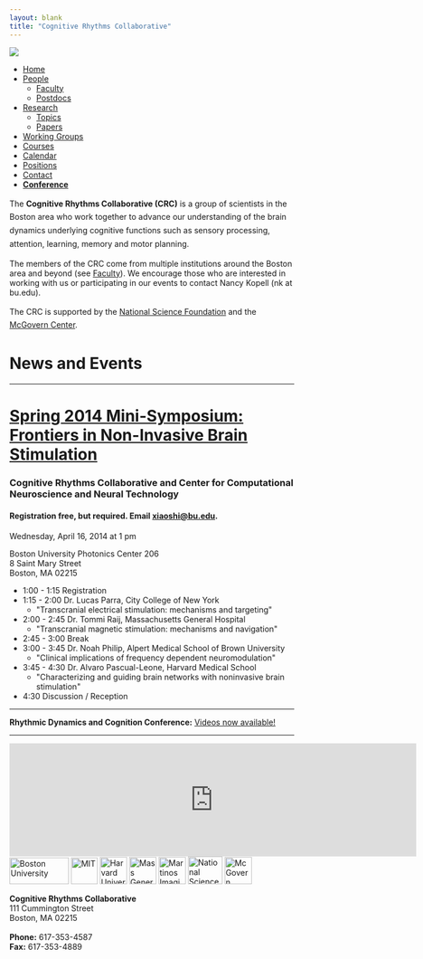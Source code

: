 ```yaml
---
layout: blank
title: "Cognitive Rhythms Collaborative"
---
```


<body>

<div id="head">
<a href="index.html">
<img src="img/CRC_Banner_v2.gif" border="0" />
</a>
</div>


<div id="content">


 <div id="left-col">
   <ul id="crc_menu" class="MenuBarVertical">
    <li><a href="index.html">Home</a>  </li>
    <li><a href="#" class="MenuBarItemSubmenu">People</a>
      <ul>
        <li><a href="people_faculty.htm">Faculty</a></li>
        <li><a href="people_postdoc.htm">Postdocs</a></li>
      </ul>
    </li>
    <li><a class="MenuBarItemSubmenu" href="#">Research</a>
      <ul>
        <li><a href="research_topics.htm">Topics</a></li>
        <li><a href="research_papers.htm">Papers</a></li>
      </ul>
    </li>
    <li><a href="groups.htm">Working Groups</a></li>
    <li><a href="courses.htm">Courses</a></li>
    <li><a href="calendar.htm">Calendar</a></li>
    <li><a href="positions.htm">Positions</a></li>
    <li><a href="contact.htm">Contact</a></li>
	<li><a href="conference.htm"><b>Conference</b></a></li>
  </ul>
</div>
 <div id="one-col">
  <p class="home" style="line-height: 1.7em;">
    The <b>Cognitive Rhythms Collaborative (CRC)</b> is a group of scientists in the Boston area who work together to advance our understanding of the brain dynamics underlying cognitive functions such as sensory processing, attention,
learning, memory and motor planning.</p>
  
  <p class="home">The members of the CRC come from multiple institutions around the Boston area and beyond (see <a href="people_faculty.htm">Faculty</a>). We encourage those who are interested in working with us or participating in our events to contact Nancy Kopell (nk at bu.edu).
  <p class="home" style="line-height: 1.7em;">The CRC is supported by the <a href="http://www.nsf.org" target="_blank">National Science Foundation</a> and the <a href="http://mcgovern.mit.edu" target="_blank">McGovern Center</a>.</p>

<h1>News and Events</h1>

---

# [Spring 2014 Mini-Symposium: Frontiers in Non-Invasive Brain Stimulation](img/CRC2014F-Mini-Symposium.pdf)

### Cognitive Rhythms Collaborative and Center for Computational Neuroscience and Neural Technology

#### Registration free, but required. Email [xiaoshi@bu.edu](mailto:xiaoshi@bu.edu?Subject=Mini-Symposium%20registration").

Wednesday, April 16, 2014 at 1 pm

Boston University Photonics Center 206<br/>
8 Saint Mary Street<br/>
Boston, MA 02215

* 1:00 - 1:15  Registration
* 1:15 - 2:00  Dr. Lucas Parra, City College of New York
  * "Transcranial electrical stimulation: mechanisms and targeting"
* 2:00 - 2:45 Dr. Tommi Raij, Massachusetts General Hospital
  * "Transcranial magnetic stimulation: mechanisms and navigation"
* 2:45 - 3:00  Break
* 3:00 - 3:45  Dr. Noah Philip, Alpert Medical School of Brown University
  * "Clinical implications of frequency dependent neuromodulation"
* 3:45 - 4:30  Dr. Alvaro Pascual-Leone, Harvard Medical School
  * "Characterizing and guiding brain networks with noninvasive brain stimulation"
* 4:30    Discussion / Reception

---

<p class="home"><b>Rhythmic Dynamics and Cognition Conference:</b> <a href="http://thesciencenetwork.org/programs/rhythmic-dynamics-and-cognition">Videos now available!</a></p>

--- 

  <iframe src="https://www.google.com/calendar/embed?mode=AGENDA&amp;height=600&amp;wkst=1&amp;bgcolor=%23FFFFFF&amp;src=j0dmopro3gm68jcjsc7c3ssklo%40group.calendar.google.com&amp;color=%235229A3&amp;ctz=America%2FNew_York" style=" border-width:0 " width="720px" height="200" frameborder="0" scrolling="no"></iframe>
  
 </div>
</div>





<div id="foot">
  <div id="footer-content">
				<a href="http://www.bu.edu" target="_blank"><img src="images/BUlogo.gif" border="0" height="47" width="105" alt="Boston University"/></a>
                <a href="http://www.mit.edu" target="_blank"><img src="img/logo_mit.png" border="0" height="47" alt="MIT"/></a>
                <a href="http://www.harvard.edu" target="_blank"><img src="http://www.trademark.harvard.edu/trademark_protection/image004.jpg" height="48" alt="Harvard University"/></a>
                <a href="http://www.massgeneral.org" target="_blank"><img src="http://old.epilepsyfoundation.org/local/massri/images/MGH-Logo_2.jpg" height="48" alt="Mass General Hospital"/></a>
                <a href="http://www.nmr.mgh.harvard.edu/martinos/" target="_blank"><img src="http://www.nmr.mgh.harvard.edu/martinos/userInfo/operations/martinos_logo_big.jpg" height="48" alt="Martinos Imaging Center"/></a>
                <a href="http://www.nsf.org" target="_blank"><img src="img/nsf.jpg" border="0" height="49" width="61" alt="National Science Foundation"/></a>
                <a href="http://mcgovern.mit.edu" target="_blank"><img src="img/logo_mcgovern.jpg" width="48" height="48" alt="McGovern Institute" /></a>
 <p>
 <b>Cognitive Rhythms Collaborative</b><br />
 111 Cummington Street<br />
 Boston, MA 02215<br />
 <br />
 <b>Phone:</b> 617-353-4587<br />
 <b>Fax:</b> 617-353-4889
 </p>
  </div>
</div>

<script type="text/javascript">
var gaJsHost = (("https:" == document.location.protocol) ? "https://ssl." : "http://www.");
document.write(unescape("%3Cscript src='" + gaJsHost + "google-analytics.com/ga.js' type='text/javascript'%3E%3C/script%3E"));
</script>
<script type="text/javascript">
try {
var pageTracker = _gat._getTracker("UA-862209-4");
pageTracker._trackPageview();
} catch(err) {}
var MenuBar1 = new Spry.Widget.MenuBar("crc_menu", {imgRight:"SpryAssets/SpryMenuBarRightHover.gif"});
</script>
</body>
</html>
